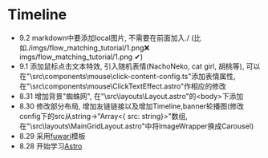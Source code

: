 # Timeline
- 9.2 markdown中要添加local图片, 不需要在前面加入./ (比如./imgs/flow_matching_tutorial/1.png❌ imgs/flow_matching_tutorial/1.png ✔)
- 9.1 添加鼠标点击文本特效, 引入随机表情(NachoNeko, cat girl, 胡桃等), 可以在"\src\components\mouse\click-content-config.ts"添加表情属性, 在"\src\components\mouse\ClickTextEffect.astro"作相应的修改
- 8.31 增加背景"蜘蛛网", 在"\src\layouts\Layout.astro"的\<body>下添加<SpiderWebEffect/>
- 8.30 修改部分布局, 增加友链链接以及增加Timeline,banner轮播图(修改config下的src从string->"Array<{ src: string}>"数组, 在"\src\layouts\MainGridLayout.astro"中将ImageWrapper换成Carousel)
- 8.29 采用[fuwari](https://github.com/saicaca/fuwari)模板
- 8.28 开始学习[Astro](https://docs.astro.build/zh-cn/getting-started/)











